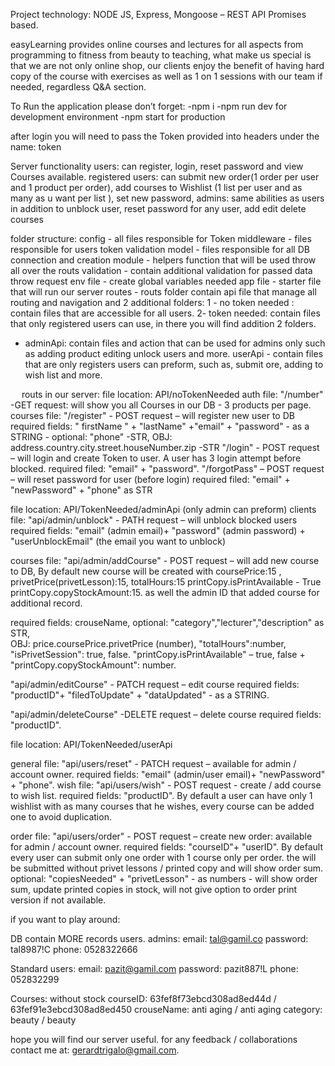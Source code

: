 Project technology: NODE JS, Express, Mongoose – REST API Promises based.

easyLearning provides online courses and lectures for all aspects from programming to fitness from beauty to teaching, 
what make us special is that we are not only online shop, our clients enjoy the benefit of having hard copy of the course with 
exercises as well as 1 on 1 sessions with our team if needed, regardless Q&A section.

To Run the application please don’t forget:
-npm i
-npm run dev for development environment 
-npm start for production

after login you will need to pass the Token provided into headers under the name: token



Server functionality 
users: can register, login, reset password and view Courses available.
registered users: can submit new order(1 order per user and 1 product per order),
add courses to Wishlist (1 list per user and as many as u want per list ),
set new password,
admins: same abilities as users in addition to unblock user, reset password for any user, add edit delete courses


folder structure:
config - all files responsible for Token
middleware - files responsible for users token validation
model -  files responsible for all DB connection and creation
module - helpers function that will be used throw all over the routs
validation - contain additional validation for passed data throw request
env file - create global variables needed
app file - starter file that will run our server
routes - routs folder contain api file that manage all routing and navigation and 2 additional folders:
1 - no token needed : contain files that are accessible for all users.
2- token needed: contain files that only registered users can use, in there you will find addition 2 folders.
- adminApi: contain files and action that can be used for admins only such as adding product editing unlock users and more.
userApi - contain files that are only registers users can preform, such as, submit ore, adding to wish list and more.




 
routs in our server:
file location: API/noTokenNeeded
auth file: 
"/number" -GET request:  will show you all Courses in our DB - 3 products per page.  
courses file: 
"/register" - POST request – will register new user to DB
required fields: " firstName "  + "lastName" +"email" + "password" - as a STRING - optional: "phone" -STR, OBJ: address.country.city.street.houseNumber.zip -STR
"/login" - POST request – will login and create Token to user. A user has 3 login attempt before blocked.
 required filed: "email" + "password".
"/forgotPass" – POST request – will reset password for user (before login)
required filed: "email" + "newPassword" + "phone"  as STR

file location: API/TokenNeeded/adminApi   (only admin can preform)
clients file: 
"api/admin/unblock" - PATH request – will unblock blocked users
required fields: "email" (admin email)+ "password" (admin password) + "userUnblockEmail" (the email you want to unblock)

courses file: 
"api/admin/addCourse" - POST request – will add new course to DB,
By default new course will be created with coursePrice:15 , privetPrice(privetLesson):15, 
totalHours:15 printCopy.isPrintAvailable - True printCopy.copyStockAmount:15.
as well the admin ID that added course for additional record.

required fields: crouseName,
optional: "category","lecturer","description" as STR,  
OBJ: price.coursePrice.privetPrice (number), "totalHours":number, 
"isPrivetSession": true, false. 
"printCopy.isPrintAvailable" – true, false + "printCopy.copyStockAmount": number.

"api/admin/editCourse" - PATCH request – edit course
required fields: "productID"+ "filedToUpdate" + "dataUpdated" - as a STRING.

"api/admin/deleteCourse" -DELETE request – delete course
required fields: "productID".

file location: API/TokenNeeded/userApi

general file:
"api/users/reset" - PATCH request – available for admin / account owner.
required fields: "email" (admin/user email)+ "newPassword" + "phone".
wish file: 
"api/users/wish" - POST request - create / add course to wish list.
required fields: "productID".
By default a user can have only 1 wishlist with as many courses that he wishes, every course can be added one to avoid duplication.

order file:
"api/users/order" - POST request – create new order: available for admin / account owner.
required fields: "courseID"+ "userID".
By default every user can submit only one order with 1 course only per order.
the will be submitted without privet lessons / printed copy and will show order sum.
optional: "copiesNeeded" + "privetLesson" - as numbers - will show order sum, update printed copies in stock, 
will not give option to order print version if not available.


if you want to play around:

DB contain  MORE records
users.
  admins:
email: tal@gamil.co
password:  tal8987!C
phone:  0528322666

Standard users:
email: pazit@gamil.com 
password:  pazit887!L
phone:  052832299


Courses: without stock
courseID: 63fef8f73ebcd308ad8ed44d / 63fef91e3ebcd308ad8ed450
crouseName: anti aging / anti aging
category: beauty / beauty



hope you will find our server useful.
for any feedback / collaborations contact me at:  gerardtrigalo@gmail.com.
